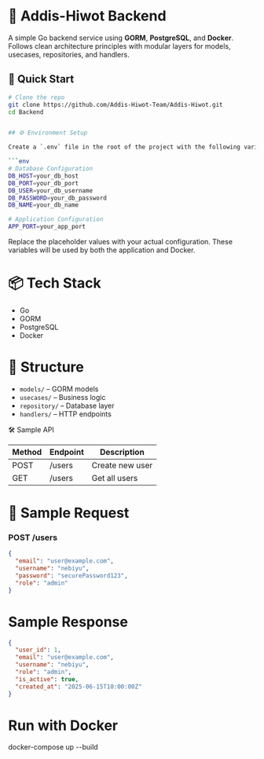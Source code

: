 # 🧠 Addis-Hiwot Backend

A simple Go backend service using **GORM**, **PostgreSQL**, and **Docker**. Follows clean architecture principles with modular layers for models, usecases, repositories, and handlers.

## 🚀 Quick Start

````bash
# Clone the repo
git clone https://github.com/Addis-Hiwot-Team/Addis-Hiwot.git
cd Backend


## ⚙️ Environment Setup

Create a `.env` file in the root of the project with the following variables:

```env
# Database Configuration
DB_HOST=your_db_host
DB_PORT=your_db_port
DB_USER=your_db_username
DB_PASSWORD=your_db_password
DB_NAME=your_db_name

# Application Configuration
APP_PORT=your_app_port
````

Replace the placeholder values with your actual configuration.
These variables will be used by both the application and Docker.

# 📦 Tech Stack

- Go
- GORM
- PostgreSQL
- Docker

# 📂 Structure

- `models/` – GORM models
- `usecases/` – Business logic
- `repository/` – Database layer
- `handlers/` – HTTP endpoints

🛠 Sample API

| Method | Endpoint | Description     |
| ------ | -------- | --------------- |
| POST   | /users   | Create new user |
| GET    | /users   | Get all users   |

# 🧪 Sample Request

### POST /users

```json
{
  "email": "user@example.com",
  "username": "nebiyu",
  "password": "securePassword123",
  "role": "admin"
}
```

# Sample Response

```json
{
  "user_id": 1,
  "email": "user@example.com",
  "username": "nebiyu",
  "role": "admin",
  "is_active": true,
  "created_at": "2025-06-15T10:00:00Z"
}
```

# Run with Docker

docker-compose up --build

